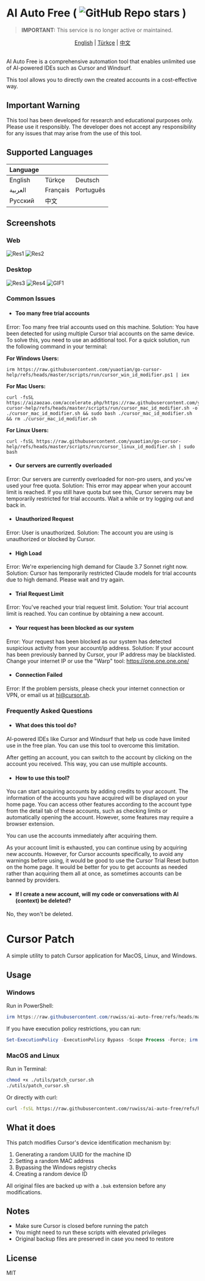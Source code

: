 # AI Auto Free ( ![GitHub Repo stars](https://img.shields.io/github/stars/ruwiss/ai-auto-free) )

> **IMPORTANT:** This service is no longer active or maintained.

<div align="center">
  <a href="README.md">English</a> |
  <a href="README.tr.md">Türkçe</a> |
  <a href="README.cn.md">中文</a>
</div>

<br>

AI Auto Free is a comprehensive automation tool that enables unlimited use of AI-powered IDEs such as Cursor and Windsurf.

This tool allows you to directly own the created accounts in a cost-effective way.

## Important Warning
This tool has been developed for research and educational purposes only. Please use it responsibly. The developer does not accept any responsibility for any issues that may arise from the use of this tool.

## Supported Languages

| Language    |            |            |
|-------------|------------|------------|
| English     | Türkçe     | Deutsch    |
| العربية     | Français   | Português  |
| Русский     | 中文       |            |

## Screenshots

### Web
![Res1](screenshots/en-1.png)
![Res2](screenshots/en-2.png)

### Desktop
![Res3](screenshots/r1.png)
![Res4](screenshots/r2.png)
![GIF1](screenshots/en.gif)

### Common Issues

- #### Too many free trial accounts
Error: Too many free trial accounts used on this machine.
Solution: You have been detected for using multiple Cursor trial accounts on the same device. To solve this, you need to use an additional tool. For a quick solution, run the following command in your terminal:

**For Windows Users:**
```
irm https://raw.githubusercontent.com/yuaotian/go-cursor-help/refs/heads/master/scripts/run/cursor_win_id_modifier.ps1 | iex
```

**For Mac Users:**
```
curl -fsSL https://aizaozao.com/accelerate.php/https://raw.githubusercontent.com/yuaotian/go-cursor-help/refs/heads/master/scripts/run/cursor_mac_id_modifier.sh -o ./cursor_mac_id_modifier.sh && sudo bash ./cursor_mac_id_modifier.sh && rm ./cursor_mac_id_modifier.sh
```

**For Linux Users:**
```
curl -fsSL https://raw.githubusercontent.com/yuaotian/go-cursor-help/refs/heads/master/scripts/run/cursor_linux_id_modifier.sh | sudo bash
```

- #### Our servers are currently overloaded
Error: Our servers are currently overloaded for non-pro users, and you've used your free quota.
Solution: This error may appear when your account limit is reached. If you still have quota but see this, Cursor servers may be temporarily restricted for trial accounts. Wait a while or try logging out and back in.

- #### Unauthorized Request
Error: User is unauthorized.
Solution: The account you are using is unauthorized or blocked by Cursor.

- #### High Load
Error: We're experiencing high demand for Claude 3.7 Sonnet right now.
Solution: Cursor has temporarily restricted Claude models for trial accounts due to high demand. Please wait and try again.

- #### Trial Request Limit
Error: You've reached your trial request limit.
Solution: Your trial account limit is reached. You can continue by obtaining a new account.

- #### Your request has been blocked as our system
Error: Your request has been blocked as our system has detected suspicious activity from your account/ip address.
Solution: If your account has been previously banned by Cursor, your IP address may be blacklisted. Change your internet IP or use the "Warp" tool: https://one.one.one.one/

- #### Connection Failed
Error: If the problem persists, please check your internet connection or VPN, or email us at hi@cursor.sh.

### Frequently Asked Questions

- #### What does this tool do?
AI-powered IDEs like Cursor and Windsurf that help us code have limited use in the free plan. You can use this tool to overcome this limitation.

After getting an account, you can switch to the account by clicking on the account you received. This way, you can use multiple accounts.

- #### How to use this tool?
You can start acquiring accounts by adding credits to your account. The information of the accounts you have acquired will be displayed on your home page. You can access other features according to the account type from the detail tab of these accounts, such as checking limits or automatically opening the account. However, some features may require a browser extension.

You can use the accounts immediately after acquiring them.

As your account limit is exhausted, you can continue using by acquiring new accounts. However, for Cursor accounts specifically, to avoid any warnings before using, it would be good to use the Cursor Trial Reset button on the home page. It would be better for you to get accounts as needed rather than acquiring them all at once, as sometimes accounts can be banned by providers.

- #### If I create a new account, will my code or conversations with AI (context) be deleted?
No, they won't be deleted.

# Cursor Patch

A simple utility to patch Cursor application for MacOS, Linux, and Windows.

## Usage

### Windows

Run in PowerShell:

```powershell
irm https://raw.githubusercontent.com/ruwiss/ai-auto-free/refs/heads/master/utils/patch_cursor.ps1 | iex
```

If you have execution policy restrictions, you can run:

```powershell
Set-ExecutionPolicy -ExecutionPolicy Bypass -Scope Process -Force; irm https://raw.githubusercontent.com/ruwiss/ai-auto-free/refs/heads/master/utils/patch_cursor.ps1 | iex
```

### MacOS and Linux

Run in Terminal:

```bash
chmod +x ./utils/patch_cursor.sh
./utils/patch_cursor.sh
```

Or directly with curl:

```bash
curl -fsSL https://raw.githubusercontent.com/ruwiss/ai-auto-free/refs/heads/master/utils/patch_cursor.sh | bash
```

## What it does

This patch modifies Cursor's device identification mechanism by:

1. Generating a random UUID for the machine ID
2. Setting a random MAC address
3. Bypassing the Windows registry checks
4. Creating a random device ID

All original files are backed up with a `.bak` extension before any modifications.

## Notes

- Make sure Cursor is closed before running the patch
- You might need to run these scripts with elevated privileges
- Original backup files are preserved in case you need to restore

## License

MIT
